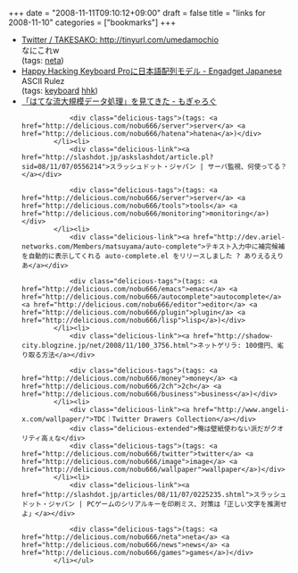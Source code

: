 +++
date = "2008-11-11T09:10:12+09:00"
draft = false
title = "links for 2008-11-10"
categories = ["bookmarks"]
+++

<ul class="delicious"><li>
                <div class="delicious-link"><a href="http://twitter.com/takesako/status/998290480">Twitter / TAKESAKO: http://tinyurl.com/umedamochio</a></div>
                <div class="delicious-extended">なにこれw</div>
                <div class="delicious-tags">(tags: <a href="http://delicious.com/nobu666/neta">neta</a>)</div>
            </li><li>
                <div class="delicious-link"><a href="http://japanese.engadget.com/2008/11/10/happy-hacking-keyboard-pro/">Happy Hacking Keyboard Proに日本語配列モデル - Engadget Japanese</a></div>
                <div class="delicious-extended">ASCII Rulez</div>
                <div class="delicious-tags">(tags: <a href="http://delicious.com/nobu666/keyboard">keyboard</a> <a href="http://delicious.com/nobu666/hhk">hhk</a>)</div>
            </li><li>
                <div class="delicious-link"><a href="http://blog.mogya.com/2008/11/post-82.html">「はてな流大規模データ処理」を見てきた - もぎゃろぐ</a></div>
                
                <div class="delicious-tags">(tags: <a href="http://delicious.com/nobu666/server">server</a> <a href="http://delicious.com/nobu666/hatena">hatena</a>)</div>
            </li><li>
                <div class="delicious-link"><a href="http://slashdot.jp/askslashdot/article.pl?sid=08/11/07/0556214">スラッシュドット・ジャパン | サーバ監視、何使ってる？</a></div>
                
                <div class="delicious-tags">(tags: <a href="http://delicious.com/nobu666/server">server</a> <a href="http://delicious.com/nobu666/tools">tools</a> <a href="http://delicious.com/nobu666/monitoring">monitoring</a>)</div>
            </li><li>
                <div class="delicious-link"><a href="http://dev.ariel-networks.com/Members/matsuyama/auto-complete">テキスト入力中に補完候補を自動的に表示してくれる auto-complete.el をリリースしました ? ありえるえりあ</a></div>
                
                <div class="delicious-tags">(tags: <a href="http://delicious.com/nobu666/emacs">emacs</a> <a href="http://delicious.com/nobu666/autocomplete">autocomplete</a> <a href="http://delicious.com/nobu666/editor">editor</a> <a href="http://delicious.com/nobu666/plugin">plugin</a> <a href="http://delicious.com/nobu666/lisp">lisp</a>)</div>
            </li><li>
                <div class="delicious-link"><a href="http://shadow-city.blogzine.jp/net/2008/11/100_3756.html">ネットゲリラ: 100億円、毟り取る方法</a></div>
                
                <div class="delicious-tags">(tags: <a href="http://delicious.com/nobu666/money">money</a> <a href="http://delicious.com/nobu666/2ch">2ch</a> <a href="http://delicious.com/nobu666/business">business</a>)</div>
            </li><li>
                <div class="delicious-link"><a href="http://www.angeli-x.com/wallpaper/">TDC｜Twitter Drawers Collection</a></div>
                <div class="delicious-extended">俺は壁紙使わない派だがクオリティ高ぇな</div>
                <div class="delicious-tags">(tags: <a href="http://delicious.com/nobu666/twitter">twitter</a> <a href="http://delicious.com/nobu666/image">image</a> <a href="http://delicious.com/nobu666/wallpaper">wallpaper</a>)</div>
            </li><li>
                <div class="delicious-link"><a href="http://slashdot.jp/articles/08/11/07/0225235.shtml">スラッシュドット・ジャパン | PCゲームのシリアルキーを印刷ミス、対策は「正しい文字を推測せよ」</a></div>
                
                <div class="delicious-tags">(tags: <a href="http://delicious.com/nobu666/neta">neta</a> <a href="http://delicious.com/nobu666/news">news</a> <a href="http://delicious.com/nobu666/games">games</a>)</div>
            </li></ul>
